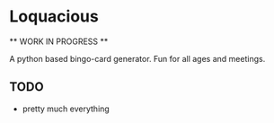 # Loquacious

** WORK IN PROGRESS **

A python based bingo-card generator.  Fun for all ages and meetings.

## TODO
- pretty much everything

